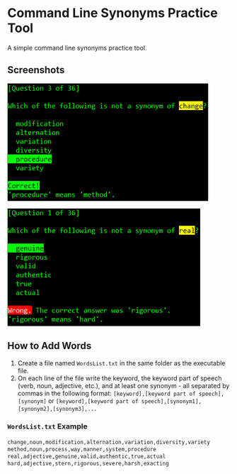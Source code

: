 # Command Line Synonyms Practice Tool

A simple command line synonyms practice tool.

## Screenshots

![Correct Answer Screenshot](media/screenshot1.png)

![Wrong Answer Screenshot](media/screenshot2.png)

## How to Add Words

1. Create a file named `WordsList.txt` in the same folder as the executable file.
2. On each line of the file write the keyword, the keyword part of speech (verb, noun, adjective, etc.), and at least one synonym - all separated by commas in the following format: `[keyword],[keyword part of speech],[synonym]` or `[keyword],[keyword part of speech],[synonym1],[synonym2],[synonym3],...`

### `WordsList.txt` Example
```CSV
change,noun,modification,alternation,variation,diversity,variety
method,noun,process,way,manner,system,procedure
real,adjective,genuine,valid,authentic,true,actual
hard,adjective,stern,rigorous,severe,harsh,exacting
```

